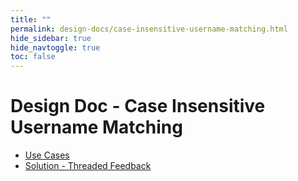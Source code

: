```yaml
---
title: ""
permalink: design-docs/case-insensitive-username-matching.html
hide_sidebar: true
hide_navtoggle: true
toc: false
---
```


# Design Doc - Case Insensitive Username Matching

* [Use Cases](/design-docs/case-insensitive-username-matching-use-cases.html)
* [Solution - Threaded Feedback](/design-docs/case-insensitive-username-matching-solution.html)
<!-- * [Conclusion](/design-docs/case-insensitive-username-matching-conclusion.html) -->
